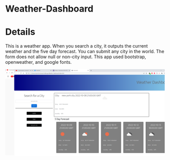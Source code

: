 # Weather-Dashboard

# Details
This is a weather app. When you search a city, it outputs the current weather and the five day forecast. You can submit any city in the world. The form does not allow null or non-city input. This app used bootstrap, openweather, and google fonts.

![screenshot](/assets/screenshot.png "screenshot")